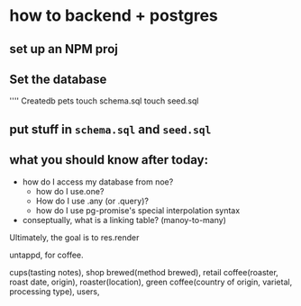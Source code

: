 # how to backend + postgres

## set up an NPM proj

## Set the database

''''
Createdb pets
touch schema.sql
touch seed.sql


## put stuff in `schema.sql` and `seed.sql`


## what you should know after today:
- how do I access my database from noe?
    - how do I use.one?
    - How do I use .any (or .query)?
    - how do I use pg-promise's special interpolation syntax
- conseptually, what is a linking table? (manoy-to-many)

Ultimately, the goal is to res.render








untappd, for coffee.

cups(tasting notes), shop brewed(method brewed), retail coffee(roaster, roast date, origin), roaster(location), green coffee(country of origin, varietal, processing type), users,